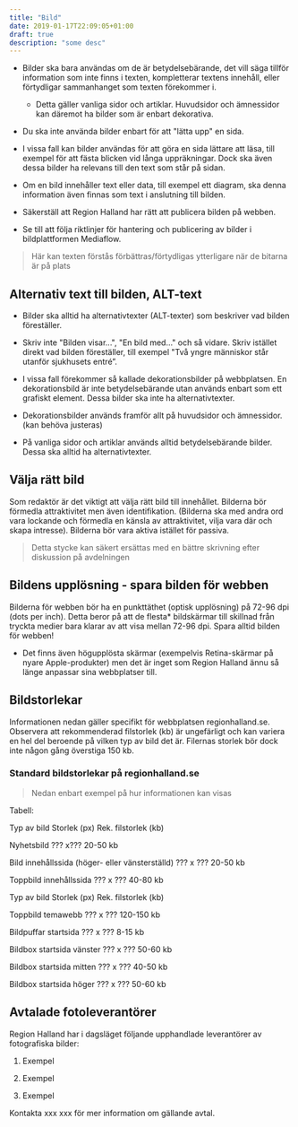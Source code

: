 ```yaml
---
title: "Bild"
date: 2019-01-17T22:09:05+01:00
draft: true
description: "some desc"
---
```

- Bilder ska bara användas om de är betydelsebärande, det vill säga tillför information som inte finns i texten, kompletterar textens innehåll, eller förtydligar sammanhanget som texten förekommer i.
  - Detta gäller vanliga sidor och artiklar. Huvudsidor och ämnessidor kan däremot ha bilder som är enbart dekorativa.

 - Du ska inte använda bilder enbart för att "lätta upp" en sida.
  - I vissa fall kan bilder användas för att göra en sida lättare att läsa, till exempel för att fästa blicken vid långa uppräkningar. Dock ska även dessa bilder ha relevans till den text som står på sidan.

- Om en bild innehåller text eller data, till exempel ett diagram, ska denna information även finnas som text i anslutning till bilden.

- Säkerställ att Region Halland har rätt att publicera bilden på webben.

- Se till att följa riktlinjer för hantering och publicering av bilder i bildplattformen Mediaflow.

> Här kan texten förstås förbättras/förtydligas ytterligare när de bitarna är på plats

## Alternativ text till bilden, ALT-text

 - Bilder ska alltid ha alternativtexter (ALT-texter) som beskriver vad bilden föreställer.

 - Skriv inte "Bilden visar...", "En bild med..." och så vidare. Skriv istället direkt vad bilden föreställer, till exempel "Två yngre människor står utanför sjukhusets entré”.

 - I vissa fall förekommer så kallade dekorationsbilder på webbplatsen. En dekorationsbild är inte betydelsebärande utan används enbart som ett grafiskt element. Dessa bilder ska inte ha alternativtexter.
  - Dekorationsbilder används framför allt på huvudsidor och ämnessidor. (kan behöva justeras)
  - På vanliga sidor och artiklar används alltid betydelsebärande bilder. Dessa ska alltid ha alternativtexter.

## Välja rätt bild

Som redaktör är det viktigt att välja rätt bild till innehållet. Bilderna bör förmedla attraktivitet men även identifikation. (Bilderna ska med andra ord vara lockande och förmedla en känsla av attraktivitet, vilja vara där och skapa intresse). Bilderna bör vara aktiva istället för passiva.
> Detta stycke kan säkert ersättas med en bättre skrivning efter diskussion på avdelningen

## Bildens upplösning - spara bilden för webben

Bilderna för webben bör ha en punkttäthet (optisk upplösning) på 72-96 dpi (dots per inch). Detta beror på att de flesta* bildskärmar till skillnad från tryckta medier bara klarar av att visa mellan 72-96 dpi. Spara alltid bilden för webben!

 - Det finns även högupplösta skärmar (exempelvis Retina-skärmar på nyare Apple-produkter) men det är inget som Region Halland ännu så länge anpassar sina webbplatser till.

## Bildstorlekar

Informationen nedan gäller specifikt för webbplatsen regionhalland.se. Observera att rekommenderad filstorlek (kb) är ungefärligt och kan variera en hel del beroende på vilken typ av bild det är. Filernas storlek bör dock inte någon gång överstiga 150 kb.

### Standard bildstorlekar på regionhalland.se
> Nedan enbart exempel på hur informationen kan visas

Tabell:

Typ av bild Storlek (px) Rek. filstorlek (kb)

Nyhetsbild ??? x??? 20-50 kb

Bild innehållssida (höger- eller vänsterställd) ??? x ??? 20-50 kb

Toppbild innehållssida ??? x ??? 40-80 kb

Typ av bild Storlek (px) Rek. filstorlek (kb)

Toppbild temawebb ??? x ??? 120-150 kb

Bildpuffar startsida ??? x ??? 8-15 kb

Bildbox startsida vänster ??? x ??? 50-60 kb

Bildbox startsida mitten ??? x ??? 40-50 kb

Bildbox startsida höger ??? x ??? 50-60 kb

## Avtalade fotoleverantörer

Region Halland har i dagsläget följande upphandlade leverantörer av fotografiska bilder:

1. Exempel

2. Exempel

3. Exempel

Kontakta xxx xxx för mer information om gällande avtal.
